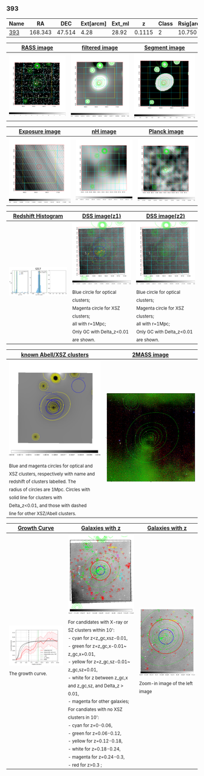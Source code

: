 <div STYLE="page-break-after: always;"></div>

### 393

|Name          |RA          |DEC      | Ext[arcm] | Ext_ml | z    | Class| Rsig[arcmin] | CRsig[c/s] | CR500[c/s] | R500[Mpc] |L500[erg/s]|F500[erg/s/cm^2]| M500[Msun]|Tx[keV]|beta|GC(XSZ,Delta_z<0.01)| GC(OPT,Delta_z<0.01)|GC|alias|
|--------------|------------|------------|---|---|-----------|--------|------|------|----|----|----|----|----|----|----|----|----|----|---|
|[393](script/393.md)     | 168.343       | 47.514       | 4.28    | 28.92   | 0.1115 | 2   | 10.750 |0.082 |0.077 |0.761 |4.743e+43 |1.482e-12 |1.396e+14 |2.724 |0.508 |SPI, |redMaPPer, |SPI, |t217|

|[RASS image](../image/393/393_img.pdf)|[filtered image](../image/393/393_fil.pdf)|[Segment image](../image/393/393_seg.pdf)|
|-------------------|--------------------|-------------------|
| <img src="../image/393/393_img.png" width="300">  | <img src="../image/393/393_fil.png" width="300">   | <img src="../image/393/393_seg.png" width="300">  |

|[Exposure image](../image/393/393_mex.pdf)| [nH image](../image/393/393_nh.pdf)| [Planck image](../image/393/393_p.pdf)|
|-------------------|--------------------|-------------------|
|<img src="../image/393/393_mex.png" width="300">   | <img src="../image/393/393_nh.png" width="300">    | <img src="../image/393/393_p.png" width="300"> |

|[Redshift Histogram](../image/393/393_zg.pdf) | [DSS image(z1)](../image/393/393_dss_z1.pdf)      |  [DSS image(z2)](../image/393/393_dss_z2.pdf)    |
|-------------------|--------------------|-------------------|
|<img src="../image/393/393_zg.png" width="300"> |<img src="../image/393/393_dss_z1.png" width="300"> <sub><br>Blue circle for optical clusters; <br>Magenta circle for XSZ clusters; <br>all with r=1Mpc; <br>Only GC with Delta_z<0.01 are shown. </sub>| <img src="../image/393/393_dss_z2.png" width="300"><sub><br>Blue circle for optical clusters; <br>Magenta circle for XSZ clusters; <br>all with r=1Mpc; <br>Only GC with Delta_z<0.01 are shown. </sub> |

|[known Abell/XSZ clusters](../image/393/393_m.pdf) | [2MASS image](../image/393/393_2mass.pdf)      |
|-------------------|-------------------|
|<img src=../image/393/393_m.png width="300"> <sub><br>Blue and magenta circles for optical and <br>XSZ clusters, respectively with name and <br>redshift of clusters labelled. The <br>radius of circles are 1Mpc. Circles with <br>solid line for clusters with <br>Delta_z<0.01, and those with dashed <br>line for other XSZ/Abell clusters.        </sub>|<img src="../image/393/393_2mass.png" width="300">  |

|[Growth Curve](../image/393/393_gca_all.png) |[Galaxies with z](../image/393/393_opt_ned.pdf) |[Galaxies with z](../image/393/393_opt_ned_zoom.pdf) |
|-------------------|-------------------|-------------------|
| <img src="../image/393/393_gca_all.png" width="300"> <sub><br>The growth curve.</sub>| <img src=../image/393/393_opt_ned.png width="300"> <br><sub> For candidates with X-ray or SZ clusters within 10': <br> - cyan for z<z_gc,xsz-0.01, <br> - green for z=z_gc,x-0.01~ z_gc,x+0.01, <br> - yellow for z=z_gc,sz-0.01~ z_gc,sz+0.01, <br> - white for z between z_gc,x and z_gc,sz, and Delta_z > 0.01, <br> - magenta for other galaxies; <br>For candiates with no XSZ clusters in 10': <br> - cyan for z=0-0.06, <br> - green for z=0.06-0.12, <br> - yellow for z=0.12-0.18, <br> - white for z=0.18-0.24, <br> - magenta for z=0.24-0.3, <br> - red for z>0.3 ;  </sub>|<img src=../image/393/393_opt_ned_zoom.png width="300">  <br><sub> Zoom-in image of the left image</sub>|




